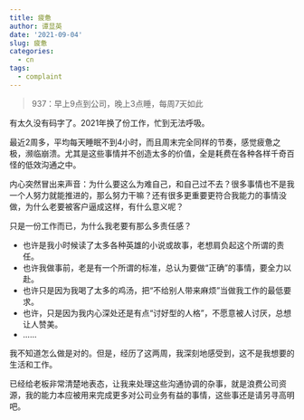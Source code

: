 ```yaml
---
title: 疲惫
author: 谭显英
date: '2021-09-04'
slug: 疲惫
categories:
  - cn
tags:
  - complaint
---
```


> 937：早上9点到公司，晚上3点睡，每周7天如此

有太久没有码字了。2021年换了份工作，忙到无法呼吸。

最近2周多，平均每天睡眠不到4小时，而且周末完全同样的节奏，感觉疲惫之极，濒临崩溃。尤其是这些事情并不创造太多的价值，全是耗费在各种各样千奇百怪的低效沟通之中。

内心突然冒出来声音：为什么要这么为难自己，和自己过不去？很多事情也不是我一个人努力就能推进的，那么努力干嘛？还有很多更重要更符合我能力的事情没做，为什么老要被客户逼成这样，有什么意义呢？

只是一份工作而已，为什么我老要有那么多责任感？

- 也许是我小时候读了太多各种英雄的小说或故事，老想肩负起这个所谓的责任。
- 也许我做事前，老是有一个所谓的标准，总认为要做“正确”的事情，要全力以赴。
- 也许只是因为我喝了太多的鸡汤，把“不给别人带来麻烦”当做我工作的最低要求。
- 也许，只是因为我内心深处还是有点“讨好型的人格”，不愿意被人讨厌，总想让人赞美。
- ……

我不知道怎么做是对的。但是，经历了这两周，我深刻地感受到，这不是我想要的生活和工作。

已经给老板非常清楚地表态，让我来处理这些沟通协调的杂事，就是浪费公司资源，我的能力本应被用来完成更多对公司业务有益的事情，这些事还是请另寻高明吧。

